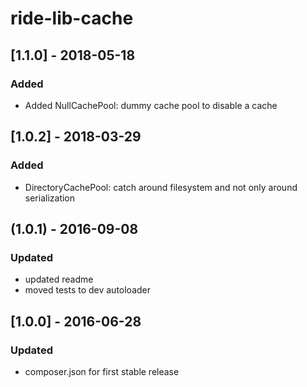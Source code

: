 # ride-lib-cache

## [1.1.0] - 2018-05-18
### Added
- Added NullCachePool: dummy cache pool to disable a cache

## [1.0.2] - 2018-03-29
### Added
- DirectoryCachePool: catch around filesystem and not only around serialization

## (1.0.1) - 2016-09-08
### Updated
- updated readme
- moved tests to dev autoloader

## [1.0.0] - 2016-06-28
### Updated
- composer.json for first stable release
